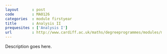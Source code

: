 ```yaml
---
layout      : post
code        : MA0126
categories  : module firstyear
title       : Analysis II
prequesites : ['Analysis I']
url         : http://www.cardiff.ac.uk/maths/degreeprogrammes/modules/ma0126.html
---
```


Description goes here.

